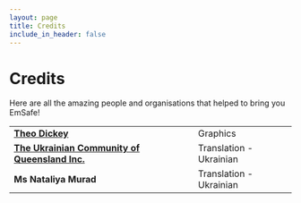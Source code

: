 ```yaml
---
layout: page
title: Credits
include_in_header: false
---
```


# Credits
Here are all the amazing people and organisations that helped to bring you EmSafe!

<table>
    <tr>
        <td><b><a href="https://www.linkedin.com/in/theo-dickey-5a647b227/" target="_blank">Theo Dickey</a></b></td>
        <td>Graphics</td>
    </tr>
    <tr>
        <td><b><a href="https://www.ukrqld.com.au/" target="_blank">The Ukrainian Community of Queensland Inc.</a></b></td>
        <td>Translation - Ukrainian</td>
    </tr>
    <tr>
        <td><b>Ms Nataliya Murad</b></td>
        <td>Translation - Ukrainian</td>
    </tr>
</table>

<br>
<br>
<br>
<br>
<br>
<br>
<br>
<br>
<br>
<br>
<br>
<br>
<br>
<br>
<br>
<br>
<br>
<br>